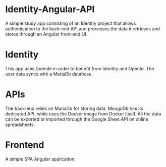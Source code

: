 # Identity-Angular-API

A simple study app consisting of an Identity project that allows authentication
to the back-end API and processes the data it retrieves and stores through 
an Angular front-end UI.

# Identity
This app uses Duende in order to benefit from Identity and OpenId. The user data syncs with a MariaDb database.

# APIs
The back-end relies on MariaDb for storing data.
MongoDb has its dedicated API, while uses the Docker image from Docker itself.
All the data can be exported or imported through the Google Sheet API on online spreadsheets.

# Frontend
A simple SPA Angular application.